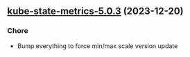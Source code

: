 

## [kube-state-metrics-5.0.3](https://github.com/truecharts/charts/compare/kube-state-metrics-5.0.2...kube-state-metrics-5.0.3) (2023-12-20)

### Chore

- Bump everything to force min/max scale version update
  
  